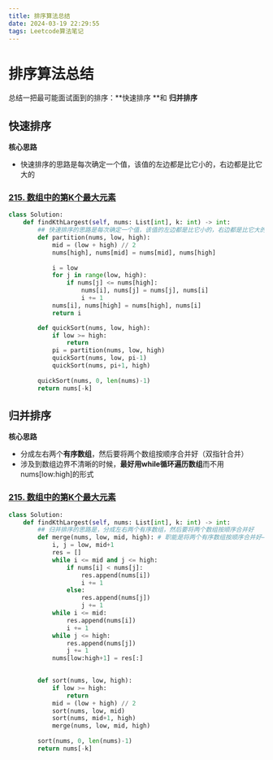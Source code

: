 ```yaml
---
title: 排序算法总结
date: 2024-03-19 22:29:55
tags: Leetcode算法笔记
---
```


# 排序算法总结

总结一把最可能面试面到的排序：**快速排序 **和 **归并排序**

## 快速排序

**核心思路**

 - 快速排序的思路是每次确定一个值，该值的左边都是比它小的，右边都是比它大的

### [215. 数组中的第K个最大元素](https://leetcode.cn/problems/kth-largest-element-in-an-array/)

```python
class Solution:
    def findKthLargest(self, nums: List[int], k: int) -> int:
        ## 快速排序的思路是每次确定一个值，该值的左边都是比它小的，右边都是比它大的
        def partition(nums, low, high):
            mid = (low + high) // 2
            nums[high], nums[mid] = nums[mid], nums[high]
            
            i = low
            for j in range(low, high):
                if nums[j] <= nums[high]:
                    nums[i], nums[j] = nums[j], nums[i]
                    i += 1
            nums[i], nums[high] = nums[high], nums[i]
            return i

        def quickSort(nums, low, high):
            if low >= high:
                return
            pi = partition(nums, low, high)
            quickSort(nums, low, pi-1)
            quickSort(nums, pi+1, high)
        
        quickSort(nums, 0, len(nums)-1)
        return nums[-k]
```



## 归并排序

**核心思路**

- 分成左右两个**有序数组**，然后要将两个数组按顺序合并好（双指针合并）
- 涉及到数组边界不清晰的时候，**最好用while循环遍历数组**而不用nums[low:high]的形式

### [215. 数组中的第K个最大元素](https://leetcode.cn/problems/kth-largest-element-in-an-array/)

```python
class Solution:
    def findKthLargest(self, nums: List[int], k: int) -> int:
        ## 归并排序的思路是，分成左右两个有序数组，然后要将两个数组按顺序合并好
        def merge(nums, low, mid, high): # 职能是将两个有序数组按顺序合并好——双指针
            i, j = low, mid+1
            res = []
            while i <= mid and j <= high:
                if nums[i] < nums[j]: 
                    res.append(nums[i])
                    i += 1
                else: 
                    res.append(nums[j])
                    j += 1
            while i <= mid:
                res.append(nums[i])
                i += 1
            while j <= high:
                res.append(nums[j])
                j += 1
            nums[low:high+1] = res[:]
            

        def sort(nums, low, high):
            if low >= high:
                return
            mid = (low + high) // 2
            sort(nums, low, mid)
            sort(nums, mid+1, high)
            merge(nums, low, mid, high)
        
        sort(nums, 0, len(nums)-1)
        return nums[-k]
```

